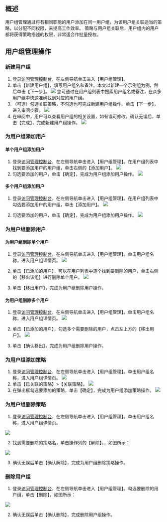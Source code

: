 ## 概述
用户组管理通过将有相同职能的用户添加在同一用户组，为该用户组关联适当的策略，以分配不同权限，来提高工作效率。
策略与用户组关联后，用户组内的用户都将获得策略描述的权限，非常适合作批量授权。

## 用户组管理操作
### 新建用户组

1. 登录[访问管理控制台](https://console.cloud.tencent.com/cam/overview )，在左侧导航单击进入【用户组管理】。
2. 单击【新建用户组】，填写用户组名和备注。本文以新建一个示例组为例，然后单击【下一步】。
![](https://main.qcloudimg.com/raw/3d0df07232ad5255564915341ca56bd2.png)
您可通过在用户组列表中搜索用户组名或备注，在众多用户组中快速准确找到对应的用户组。
3. （可选）勾选关联策略，不勾选也可完成新建用户组操作。单击【下一步】，进入审阅步骤。
![](https://main.qcloudimg.com/raw/28a7fe34644cfd986f0fc3fe29331a04.png)
4. 在审阅中，用户可以查看用户组的相关设置，如有误可修改。确认无误后，单击【完成】，完成新建用户组操作。
![](https://main.qcloudimg.com/raw/7dac4da14cb82e38355200b2a878b1b1.png)

### 为用户组添加用户
#### 单个用户组添加用户
1. 登录[访问管理控制台](https://console.cloud.tencent.com/cam/overview )，在左侧导航单击进入【用户组管理】。在用户组列表中找到要添加用户的用户组，单击右侧的【添加用户】。
![](https://main.qcloudimg.com/raw/b9a74e905d25f1ddc8b48081649b0de8.png)
2. 勾选要添加的用户，单击【确定】，完成为用户组添加用户操作。
![](https://main.qcloudimg.com/raw/253222f786cffc1e5bdbb14b4b74481d.png)
#### 多个用户组添加用户
1. 登录[访问管理控制台](https://console.cloud.tencent.com/cam/overview )，在左侧导航单击进入【用户组管理】。在用户组列表中勾选要添加用户的用户组，单击【添加用户】。
![](https://main.qcloudimg.com/raw/bc928289e71ebf4212e38c4e089ca2dd.png)

2. 勾选要添加的用户，单击【确定】，完成为用户组添加用户操作。
![](https://main.qcloudimg.com/raw/253222f786cffc1e5bdbb14b4b74481d.png)

### 为用户组删除用户
#### 为用户组删除单个用户
1. 登录[访问管理控制台](https://console.cloud.tencent.com/cam/overview )，在左侧导航单击进入【用户组管理】。单击用户组名称，进入用户组详情页。
![](https://main.qcloudimg.com/raw/28c4a0d67f46c65edf7ae2550eb25ddc.png)

2. 单击【已添加的用户】，可以在用户列表中逐个找到要删除的用户，单击右侧的【移出该组】进行删除单个用户。
![](https://main.qcloudimg.com/raw/e7ab8520de2aa75deef2b307e45dcdc9.png)

3. 单击【移出用户】，完成为用户组删除用户操作。
#### 为用户组删除多个用户
1. 登录[访问管理控制台](https://console.cloud.tencent.com/cam/overview )，在左侧导航单击进入【用户组管理】。单击用户组名称，进入用户组详情页。
![](https://main.qcloudimg.com/raw/28c4a0d67f46c65edf7ae2550eb25ddc.png)

2. 单击【已添加的用户】，勾选多个需要删除的用户，点击左上方的【移出用户】。
![](https://main.qcloudimg.com/raw/9106a51eb41ea9d949ebd47fb8c66c23.png)

3. 单击【确认移出】，完成为用户组删除用户操作。

### 为用户组添加策略

1. 登录[访问管理控制台](https://console.cloud.tencent.com/cam/overview )，在左侧导航单击进入【用户组管理】。单击用户组名称，进入用户组详情页。
![](https://main.qcloudimg.com/raw/7cad73af174ccdb1dc1df41765d6192a.png)
2. 单击【已关联的策略】>【关联策略】。
 ![](https://main.qcloudimg.com/raw/752a908e7a8f69b31e3b4257a5d506fc.png)
3. 在弹出框勾选要添加的策略，单击【确定】，完成为用户组添加策略操作。
![](https://main.qcloudimg.com/raw/9af213807319ec5d44e9901a2112a18c.png)

### 为用户组删除策略

1. 登录[访问管理控制台](https://console.cloud.tencent.com/cam/overview )，在左侧导航单击进入【用户组管理】。单击用户组名称，进入用户组详情页。

 ![](https://main.qcloudimg.com/raw/7ff731b681720bd5ddb04f9cb3f6f159.png)

2. 找到需要删除的策略名，单击操作列的【解除】，，如图所示：

 ![](https://main.qcloudimg.com/raw/ac114903444a8b9d5a81e9cd560fe143.png)

3. 确认无误后单击【确认解除】，完成为用户组删除策略操作。

### 删除用户组

1. 登录[访问管理控制台](https://console.cloud.tencent.com/cam/overview )，在左侧导航单击进入【用户组管理】。勾选要删除的用户组，单击【删除】，如图所示：

 ![](https://main.qcloudimg.com/raw/4293d2155c4091a9c63b4c9bddcc31ca.png)

2. 确认无误后单击【确认删除】，完成删除用户组操作。

